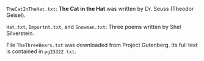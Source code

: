 `TheCatInTheHat.txt`: **The Cat in the Hat** was written by Dr. Seuss
(Theodor Geisel).

`Hat.txt`, `Importnt.txt`, and `Snowman.txt`: Three poems written by Shel
Silverstein.

File `TheThreeBears.txt` was downloaded from Project Gutenberg.  Its full
text is contained in `pg23322.txt`.
